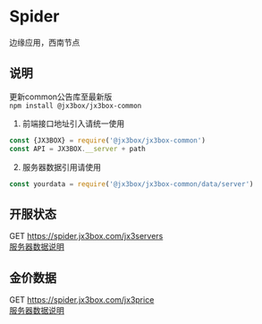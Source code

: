 # Spider
边缘应用，西南节点

## 说明
更新common公告库至最新版  
`npm install @jx3box/jx3box-common`
1. 前端接口地址引入请统一使用
```javascript
const {JX3BOX} = require('@jx3box/jx3box-common')
const API = JX3BOX.__server + path
```
2. 服务器数据引用请使用
```javascript
const yourdata = require('@jx3box/jx3box-common/data/server')
```

## 开服状态
GET https://spider.jx3box.com/jx3servers  
[服务器数据说明](https://github.com/JX3BOX/jx3box-common/blob/master/data/server.json)

## 金价数据
GET https://spider.jx3box.com/jx3price  
[服务器数据说明](https://github.com/JX3BOX/jx3box-common/blob/master/data/server.json)